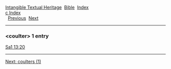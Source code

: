 [Intangible Textual Heritage](../../index)  [Bible](../index) 
[Index](index)   
[c Index](_c_)  
  [Previous](c02612)  [Next](c02614) 

------------------------------------------------------------------------

### &lt;coulter&gt; 1 entry

[Sa1 13:20](../kjv/sa1013.htm#020)  

------------------------------------------------------------------------

[Next: coulters (1)](c02614)
